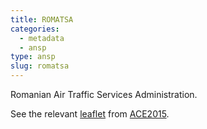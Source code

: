 ```yaml
---
title: ROMATSA
categories:
  - metadata
  - ansp
type: ansp
slug: romatsa
---
```


Romanian Air Traffic Services Administration.

See the relevant [leaflet][leaf] from [ACE2015].

[leaf]: ../ROMATSA_Romania_ACE_2015.pdf "ACE 2015 Benchmarking Report Factsheet: ROMATSA"

[ACE2015]: http://www.eurocontrol.int/publications/atm-cost-effectiveness-ace-2015-benchmarking-report-2016-2020-outlook "ACE 2015 Benchmarking Report"
